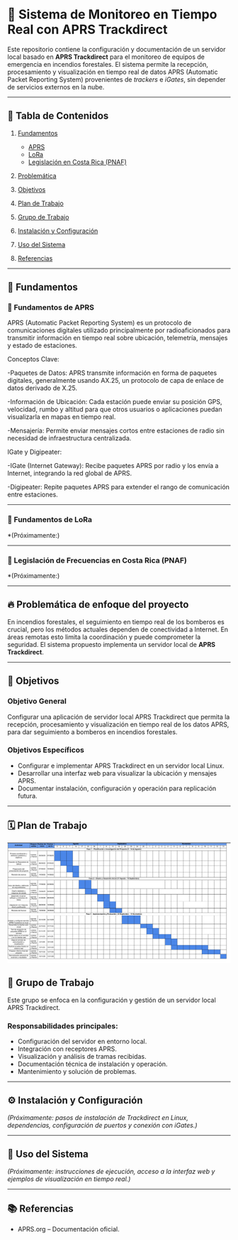 # 📡 Sistema de Monitoreo en Tiempo Real con APRS Trackdirect  

Este repositorio contiene la configuración y documentación de un servidor local basado en **APRS Trackdirect** para el monitoreo de equipos de emergencia en incendios forestales. El sistema permite la recepción, procesamiento y visualización en tiempo real de datos APRS (Automatic Packet Reporting System) provenientes de *trackers* e *iGates*, sin depender de servicios externos en la nube.  

---

## 📑 Tabla de Contenidos
1. [Fundamentos](#-fundamentos)  
   - [APRS](#-fundamentos-de-aprs)  
   - [LoRa](#-fundamentos-de-lora)  
   - [Legislación en Costa Rica (PNAF)](#-legislación-de-frecuencias-en-costa-rica-pnaf)  
2. [Problemática](#-problemática)  
3. [Objetivos](#-objetivos)  
4. [Plan de Trabajo](#-plan-de-trabajo)  
5. [Grupo de Trabajo](#-grupo-de-trabajo)  
6. [Instalación y Configuración](#-instalación-y-configuración)  
7. [Uso del Sistema](#-uso-del-sistema)  

9. [Referencias](#-referencias)  

---

## 📡 Fundamentos  

### 🔹 Fundamentos de APRS  
APRS (Automatic Packet Reporting System) es un protocolo de comunicaciones digitales utilizado principalmente por radioaficionados para transmitir información en tiempo real sobre ubicación, telemetría, mensajes y estado de estaciones.

Conceptos Clave: 

-Paquetes de Datos: APRS transmite información en forma de paquetes digitales, generalmente usando AX.25, un protocolo de capa de enlace de datos derivado de X.25.

-Información de Ubicación: Cada estación puede enviar su posición GPS, velocidad, rumbo y altitud para que otros usuarios o aplicaciones puedan visualizarla en mapas en tiempo real.

-Mensajería: Permite enviar mensajes cortos entre estaciones de radio sin necesidad de infraestructura centralizada.

IGate y Digipeater:

-IGate (Internet Gateway): Recibe paquetes APRS por radio y los envía a Internet, integrando la red global de APRS.

-Digipeater: Repite paquetes APRS para extender el rango de comunicación entre estaciones.

---

### 🔹 Fundamentos de LoRa  
*(Próximamente:)


---

### 🔹 Legislación de Frecuencias en Costa Rica (PNAF)  
*(Próximamente:)



---

## 🔥 Problemática de enfoque del proyecto
En incendios forestales, el seguimiento en tiempo real de los bomberos es crucial, pero los métodos actuales dependen de conectividad a Internet. En áreas remotas esto limita la coordinación y puede comprometer la seguridad. El sistema propuesto implementa un servidor local de **APRS Trackdirect**. 

---

## 🎯 Objetivos  

### Objetivo General  
Configurar una aplicación de servidor local APRS Trackdirect que permita la recepción, procesamiento y visualización en tiempo real de los datos APRS, para dar seguimiento a bomberos en incendios forestales.  

### Objetivos Específicos  
- Configurar e implementar APRS Trackdirect en un servidor local Linux.  
- Desarrollar una interfaz web para visualizar la ubicación y mensajes APRS.  
- Documentar instalación, configuración y operación para replicación futura.  

---

## 🗓️ Plan de Trabajo  

![Diagrama de Gantt](./figuras/diagrama_gantt.png)


## 👥 Grupo de Trabajo  

Este grupo se enfoca en la configuración y gestión de un servidor local APRS Trackdirect.  

### Responsabilidades principales:  
- Configuración del servidor en entorno local.  
- Integración con receptores APRS.  
- Visualización y análisis de tramas recibidas.  
- Documentación técnica de instalación y operación.  
- Mantenimiento y solución de problemas.  

---

## ⚙️ Instalación y Configuración  
*(Próximamente: pasos de instalación de Trackdirect en Linux, dependencias, configuración de puertos y conexión con iGates.)*  

---

## 🚀 Uso del Sistema  
*(Próximamente: instrucciones de ejecución, acceso a la interfaz web y ejemplos de visualización en tiempo real.)*  

---

## 📚 Referencias  
- APRS.org – Documentación oficial.  
